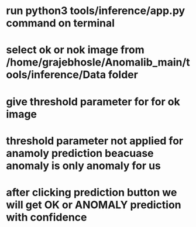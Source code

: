# run python3 tools/inference/app.py command on terminal 
# select ok or nok image from /home/grajebhosle/Anomalib_main/tools/inference/Data folder 
# give threshold parameter for for ok image 
# threshold parameter not applied for anamoly prediction beacuase anomaly is only anomaly for us
# after clicking prediction button we will get OK or ANOMALY prediction with confidence 
